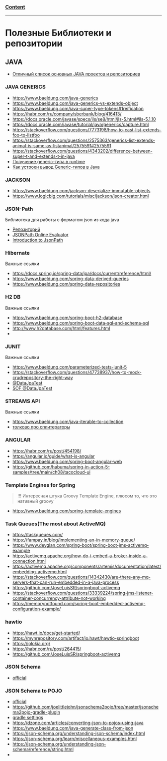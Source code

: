 ### [Content](../contents.md)

-----------------------------

# Полезные Библиотеки и репозитории


## JAVA
- [Отличный список основных JAVA проектов и репозиториев](https://github.com/akullpp/awesome-java)

### JAVA GENERICS
- https://www.baeldung.com/java-generics 
- https://www.baeldung.com/java-generics-vs-extends-object
- https://www.baeldung.com/java-super-type-tokens#1reification
- https://habr.com/ru/company/sberbank/blog/416413/
- https://docs.oracle.com/javase/specs/jls/se8/html/jls-5.html#jls-5.1.10
- https://docs.oracle.com/javase/tutorial/java/generics/capture.html
- https://stackoverflow.com/questions/7773198/how-to-cast-list-extends-foo-to-listfoo
- https://stackoverflow.com/questions/2575363/generics-list-extends-animal-is-same-as-listanimal/2575591#2575591
- https://stackoverflow.com/questions/4343202/difference-between-super-t-and-extends-t-in-java
- [Получение generic-типа в runtime](https://habr.com/ru/post/588252/)
- [Как устроен вывод Generic-типов в Java](https://habr.com/ru/company/raiffeisenbank/blog/588949/)


### JACKSON
- https://www.baeldung.com/jackson-deserialize-immutable-objects
- https://www.logicbig.com/tutorials/misc/jackson/json-creator.html

### JSON-Path
Библиотека для работы с форматом json из кода java  
- [Репозиторий](https://github.com/json-path/JsonPath)  
- [JSONPath Online Evaluator](https://jsonpath.com/)  
- [Introduction to JsonPath](https://www.baeldung.com/guide-to-jayway-jsonpath)  

### Hibernate
Важные ссылки
- https://docs.spring.io/spring-data/jpa/docs/current/reference/html/
- https://www.baeldung.com/spring-data-derived-queries
- https://www.baeldung.com/spring-data-repositories

### H2 DB
Важные ссылки
- https://www.baeldung.com/spring-boot-h2-database
- https://www.baeldung.com/spring-boot-data-sql-and-schema-sql
- http://www.h2database.com/html/features.html
- 

### JUNIT
Важные ссылки
- https://www.baeldung.com/parameterized-tests-junit-5
- https://stackoverflow.com/questions/47738937/how-to-mock-crudrepository-the-right-way
- [@DataJpaTest](https://reflectoring.io/spring-boot-data-jpa-test/)
- [SOF @DataJpaTest](https://stackoverflow.com/questions/57345449/unable-to-load-application-properties-file-datajpatest-annotation)

### STREAMS API
Важные ссылки
- https://www.baeldung.com/java-iterable-to-collection
- [толково про сплитераторы](https://habr.com/ru/post/256905/)

### ANGULAR
- https://habr.com/ru/post/454198/
- https://angular.io/guide/what-is-angular
- https://www.baeldung.com/spring-boot-angular-web
- https://github.com/habuma/spring-in-action-5-samples/tree/main/ch08/tacocloud-ui

### Template Engines for Spring
> !!! Интересная штука Groovy Template Engine, плюсом то, что это нативный groovy
- https://www.baeldung.com/spring-template-engines

### Task Queues(The most about ActiveMQ)
- https://taskqueues.com/
- https://fampay.in/blog/implementing-an-in-memory-queue/
- https://www.devglan.com/spring-boot/spring-boot-jms-activemq-example
- https://activemq.apache.org/how-do-i-embed-a-broker-inside-a-connection.html
- https://activemq.apache.org/components/artemis/documentation/latest/embedding-activemq.html
- https://stackoverflow.com/questions/14342430/are-there-any-mq-servers-that-can-run-embedded-in-a-java-process
- https://github.com/JoseLuisSR/springboot-activemq
- https://stackoverflow.com/questions/33339224/spring-jms-listener-container-concurrency-attribute-not-working
- https://memorynotfound.com/spring-boot-embedded-activemq-configuration-example/

### hawtio
- https://hawt.io/docs/get-started/
- https://mvnrepository.com/artifact/io.hawt/hawtio-springboot
- https://jolokia.org/
- https://habr.com/ru/post/264415/
- https://github.com/JoseLuisSR/springboot-activemq

### JSON Schema
- [official](https://json-schema.org/understanding-json-schema/reference/object.html)

### JSON Schema to POJO
- [official](https://www.jsonschema2pojo.org/)
- https://github.com/joelittlejohn/jsonschema2pojo/tree/master/jsonschema2pojo-gradle-plugin
- [gradle settings](https://thewokecoder.io/generate-pojo-from-json/)
- https://dzone.com/articles/converting-json-to-pojos-using-java
- https://www.baeldung.com/java-generate-class-from-json
- https://json-schema.org/understanding-json-schema/index.html
- https://json-schema.org/learn/miscellaneous-examples.html
- https://json-schema.org/understanding-json-schema/reference/string.html
- 